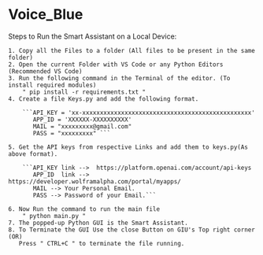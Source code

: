 # Voice_Blue

Steps to Run the Smart Assistant on a Local Device:

	1. Copy all the Files to a folder (All files to be present in the same folder)
	2. Open the current Folder with VS Code or any Python Editors (Recommended VS Code)
	3. Run the following command in the Terminal of the editor. (To install required modules)
		" pip install -r requirements.txt " 
	4. Create a file Keys.py and add the following format.

		```API_KEY = 'xx-xxxxxxxxxxxxxxxxxxxxxxxxxxxxxxxxxxxxxxxxxxxxxxxx'
		   APP_ID = 'XXXXXX-XXXXXXXXXX'
		   MAIL = "xxxxxxxxx@gmail.com"
		   PASS = "xxxxxxxxx" ```

	5. Get the API keys from respective Links and add them to keys.py(As above format).

		```API_KEY link -->  https://platform.openai.com/account/api-keys
		   APP_ID  link -->  https://developer.wolframalpha.com/portal/myapps/
		   MAIL --> Your Personal Email.
		   PASS --> Password of your Email.```

	6. Now Run the command to run the main file 
		" python main.py "
	7. The popped-up Python GUI is the Smart Assistant.
	8. To Terminate the GUI Use the close Button on GIU's Top right corner (OR)
	   Press " CTRL+C " to terminate the file running.
